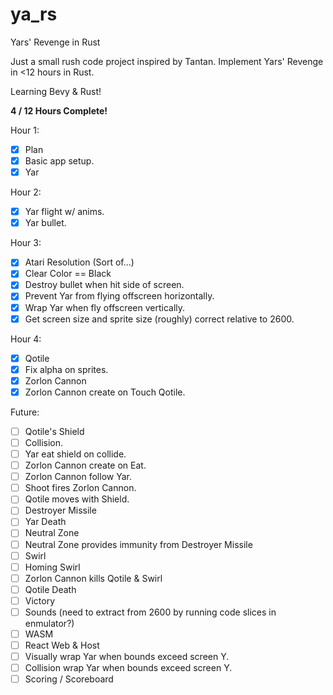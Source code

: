 # ya_rs

Yars' Revenge in Rust

Just a small rush code project inspired by Tantan.
Implement Yars' Revenge in <12 hours in Rust.

Learning Bevy & Rust!

**4 / 12 Hours Complete!**

Hour 1:
- [x] Plan
- [x] Basic app setup.
- [x] Yar
 
Hour 2:
- [x] Yar flight w/ anims.
- [x] Yar bullet.
  
Hour 3:
- [x] Atari Resolution (Sort of...)
- [x] Clear Color == Black
- [x] Destroy bullet when hit side of screen.
- [x] Prevent Yar from flying offscreen horizontally.
- [x] Wrap Yar when fly offscreen vertically.
- [x] Get screen size and sprite size (roughly) correct relative to 2600.
 
Hour 4:
- [x] Qotile
- [x] Fix alpha on sprites.
- [x] Zorlon Cannon
- [x] Zorlon Cannon create on Touch Qotile.

Future:
- [ ] Qotile's Shield
- [ ] Collision.
- [ ] Yar eat shield on collide.
- [ ] Zorlon Cannon create on Eat.
- [ ] Zorlon Cannon follow Yar.
- [ ] Shoot fires Zorlon Cannon.
- [ ] Qotile moves with Shield.
- [ ] Destroyer Missile
- [ ] Yar Death
- [ ] Neutral Zone
- [ ] Neutral Zone provides immunity from Destroyer Missile
- [ ] Swirl
- [ ] Homing Swirl
- [ ] Zorlon Cannon kills Qotile & Swirl
- [ ] Qotile Death
- [ ] Victory
- [ ] Sounds (need to extract from 2600 by running code slices in enmulator?)
- [ ] WASM
- [ ] React Web & Host
- [ ] Visually wrap Yar when bounds exceed screen Y.
- [ ] Collision wrap Yar when bounds exceed screen Y.
- [ ] Scoring / Scoreboard